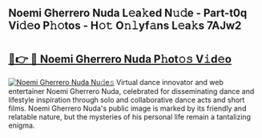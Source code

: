 ## Noemi Gherrero Nuda L𝚎a𝚔ed N𝚞𝚍e - Part-t0q Vi𝚍𝚎o P𝚑𝚘tos - H𝚘𝚝 O𝚗𝚕yf𝚊ns L𝚎a𝚔s 7AJw2

# <h2><a href="http://kfc68bc.oniu.top/?m=Noemi+Gherrero+Nuda">🔗👉 🔴 Noemi Gherrero Nuda P𝚑ot𝚘𝚜 V𝚒d𝚎o</a></h2>

[![Noemi Gherrero Nuda Nu𝚍e𝚜](https://i.imgur.com/0qMVB7G.gif)](http://kfc68bc.oniu.top/?m=Noemi+Gherrero+Nuda)
Virtual dance innovator and web entertainer Noemi Gherrero Nuda, celebrated for disseminating dance and lifestyle inspiration through solo and collaborative dance acts and short films. Noemi Gherrero Nuda's public image is marked by its friendly and relatable nature, but the mysteries of his personal life remain a tantalizing enigma.  

